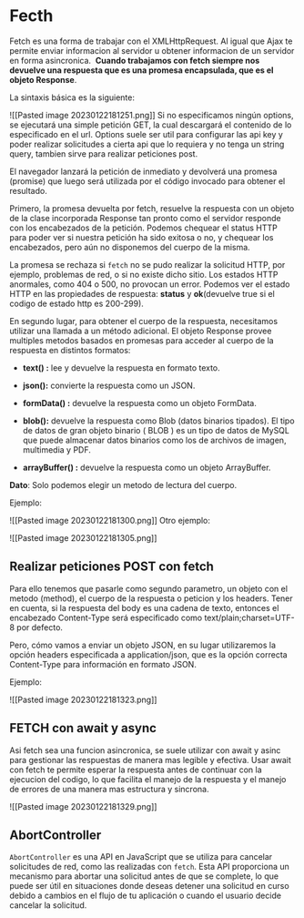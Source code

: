 # Fecth

Fetch es una forma de trabajar con el XMLHttpRequest. Al igual que Ajax te permite enviar informacion al servidor u obtener informacion de un servidor en forma asincronica.  **Cuando trabajamos con fetch siempre nos devuelve una respuesta que es una promesa encapsulada, que es el objeto Response**.

La sintaxis básica es la siguiente:

![[Pasted image 20230122181251.png]]
Si no especificamos ningún options, se ejecutará una simple petición GET, la cual descargará el contenido de lo especificado en el url. Options suele ser util para configurar las api key y poder realizar solicitudes a cierta api que lo requiera y no tenga un string query, tambien sirve para realizar peticiones post.

El navegador lanzará la petición de inmediato y devolverá una promesa (promise) que luego será utilizada por el código invocado para obtener el resultado.

Primero, la promesa devuelta por fetch, resuelve la respuesta con un objeto de la clase incorporada Response tan pronto como el servidor responde con los encabezados de la petición. Podemos chequear el status HTTP para poder ver si nuestra petición ha sido exitosa o no, y chequear los encabezados, pero aún no disponemos del cuerpo de la misma.

La promesa se rechaza si `fetch` no se pudo realizar la solicitud HTTP, por ejemplo, problemas de red, o si no existe dicho sitio. Los estados HTTP anormales, como 404 o 500, no provocan un error. Podemos ver el estado HTTP en las propiedades de respuesta: **status** y **ok**(devuelve true si el codigo de estado http es 200-299).

En segundo lugar, para obtener el cuerpo de la respuesta, necesitamos utilizar una llamada a un método adicional. El objeto Response provee multiples metodos basados en promesas para acceder al cuerpo de la respuesta en distintos formatos:

* **text() :** lee y devuelve la respuesta en formato texto.

* **json():** convierte la respuesta como un JSON.

* **formData() :** devuelve la respuesta como un objeto FormData.

* **blob():** devuelve la respuesta como Blob (datos binarios tipados). El tipo de datos de gran objeto binario ( BLOB ) es un tipo de datos de MySQL que puede almacenar datos binarios como los de archivos de imagen, multimedia y PDF.

* **arrayBuffer() :** devuelve la respuesta como un objeto ArrayBuffer.

**Dato**: Solo podemos elegir un metodo de lectura del cuerpo.

Ejemplo:

![[Pasted image 20230122181300.png]]
Otro ejemplo:

![[Pasted image 20230122181305.png]]
## Realizar peticiones POST con fetch

Para ello tenemos que pasarle como segundo parametro, un objeto con el metodo (method), el cuerpo de la respuesta o peticion y los headers. Tener en cuenta, si la respuesta del body es una cadena de texto, entonces el encabezado Content-Type será especificado como text/plain;charset=UTF-8 por defecto.

Pero, cómo vamos a enviar un objeto JSON, en su lugar utilizaremos la opción headers especificada a application/json, que es la opción correcta Content-Type para información en formato JSON.

Ejemplo:

![[Pasted image 20230122181323.png]]
## FETCH con await y async

Asi fetch sea una funcion asincronica, se suele utilizar con await y asinc para gestionar las respuestas de manera mas legible y efectiva. Usar await con fetch te permite esperar la respuesta antes de continuar con la ejecucion del codigo, lo que facilita el manejo de la respuesta y el manejo de errores de una manera mas estructura y sincrona.

![[Pasted image 20230122181329.png]]

## AbortController

`AbortController` es una API en JavaScript que se utiliza para cancelar solicitudes de red, como las realizadas con `fetch`. Esta API proporciona un mecanismo para abortar una solicitud antes de que se complete, lo que puede ser útil en situaciones donde deseas detener una solicitud en curso debido a cambios en el flujo de tu aplicación o cuando el usuario decide cancelar la solicitud.
